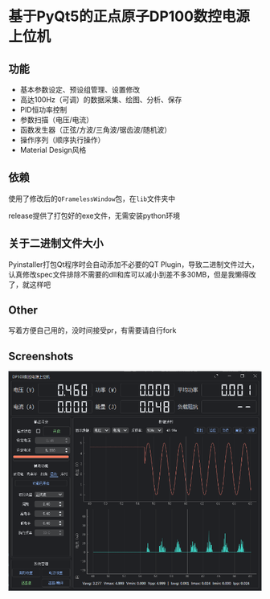 # 基于PyQt5的正点原子DP100数控电源上位机

## 功能

- 基本参数设定、预设组管理、设置修改
- 高达100Hz（可调）的数据采集、绘图、分析、保存
- PID恒功率控制
- 参数扫描（电压/电流）
- 函数发生器（正弦/方波/三角波/锯齿波/随机波）
- 操作序列（顺序执行操作）
- Material Design风格

## 依赖

使用了修改后的`QFramelessWindow`包，在`lib`文件夹中

release提供了打包好的exe文件，无需安装python环境

## 关于二进制文件大小

Pyinstaller打包Qt程序时会自动添加不必要的QT Plugin，导致二进制文件过大，认真修改spec文件排除不需要的dll和库可以减小到差不多30MB，但是我懒得改了，就这样吧

## Other

写着方便自己用的，没时间接受pr，有需要请自行fork

## Screenshots

![1701177770319](image/readme/1701177770319.png)
